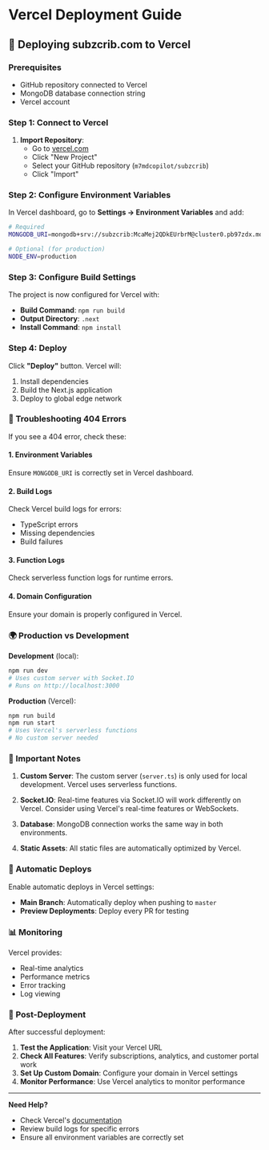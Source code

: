 # Vercel Deployment Guide

## 🚀 Deploying subzcrib.com to Vercel

### Prerequisites
- GitHub repository connected to Vercel
- MongoDB database connection string
- Vercel account

### Step 1: Connect to Vercel

1. **Import Repository**:
   - Go to [vercel.com](https://vercel.com)
   - Click "New Project"
   - Select your GitHub repository (`m7mdcopilot/subzcrib`)
   - Click "Import"

### Step 2: Configure Environment Variables

In Vercel dashboard, go to **Settings → Environment Variables** and add:

```bash
# Required
MONGODB_URI=mongodb+srv://subzcrib:McaMej2QDkEUrbrM@cluster0.pb97zdx.mongodb.net/subzcrib

# Optional (for production)
NODE_ENV=production
```

### Step 3: Configure Build Settings

The project is now configured for Vercel with:
- **Build Command**: `npm run build`
- **Output Directory**: `.next`
- **Install Command**: `npm install`

### Step 4: Deploy

Click **"Deploy"** button. Vercel will:
1. Install dependencies
2. Build the Next.js application
3. Deploy to global edge network

### 🔧 Troubleshooting 404 Errors

If you see a 404 error, check these:

#### 1. Environment Variables
Ensure `MONGODB_URI` is correctly set in Vercel dashboard.

#### 2. Build Logs
Check Vercel build logs for errors:
- TypeScript errors
- Missing dependencies
- Build failures

#### 3. Function Logs
Check serverless function logs for runtime errors.

#### 4. Domain Configuration
Ensure your domain is properly configured in Vercel.

### 🌍 Production vs Development

**Development** (local):
```bash
npm run dev
# Uses custom server with Socket.IO
# Runs on http://localhost:3000
```

**Production** (Vercel):
```bash
npm run build
npm run start
# Uses Vercel's serverless functions
# No custom server needed
```

### 📝 Important Notes

1. **Custom Server**: The custom server (`server.ts`) is only used for local development. Vercel uses serverless functions.

2. **Socket.IO**: Real-time features via Socket.IO will work differently on Vercel. Consider using Vercel's real-time features or WebSockets.

3. **Database**: MongoDB connection works the same way in both environments.

4. **Static Assets**: All static files are automatically optimized by Vercel.

### 🔄 Automatic Deploys

Enable automatic deploys in Vercel settings:
- **Main Branch**: Automatically deploy when pushing to `master`
- **Preview Deployments**: Deploy every PR for testing

### 📊 Monitoring

Vercel provides:
- Real-time analytics
- Performance metrics
- Error tracking
- Log viewing

### 🚀 Post-Deployment

After successful deployment:

1. **Test the Application**: Visit your Vercel URL
2. **Check All Features**: Verify subscriptions, analytics, and customer portal work
3. **Set Up Custom Domain**: Configure your domain in Vercel settings
4. **Monitor Performance**: Use Vercel analytics to monitor performance

---

**Need Help?**
- Check Vercel's [documentation](https://vercel.com/docs)
- Review build logs for specific errors
- Ensure all environment variables are correctly set